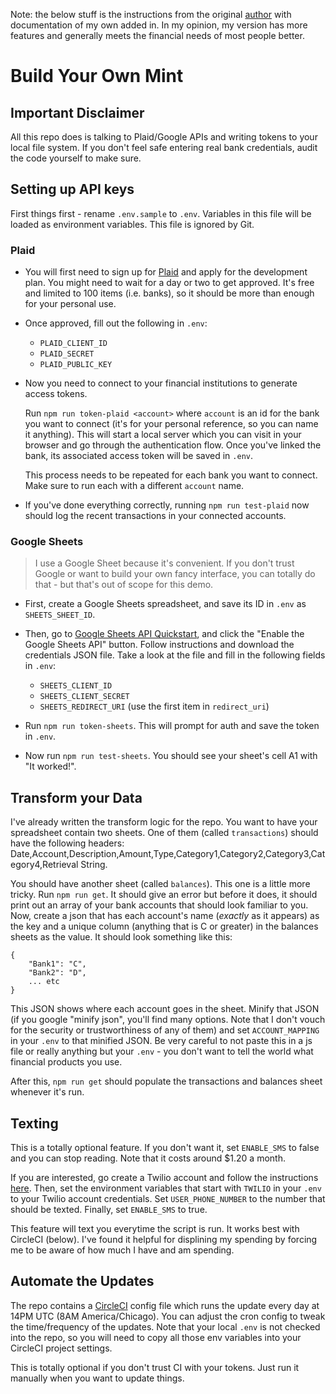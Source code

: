 Note: the below stuff is the instructions from the original [author](https://github.com/yyx990803) with documentation of my own added in. In my opinion, my version has more features and generally meets the financial needs of most people better.

# Build Your Own Mint

## Important Disclaimer

All this repo does is talking to Plaid/Google APIs and writing tokens to your local file system. If you don't feel safe entering real bank credentials, audit the code yourself to make sure.

## Setting up API keys

First things first - rename `.env.sample` to `.env`. Variables in this file will be loaded as environment variables. This file is ignored by Git.

### Plaid

- You will first need to sign up for [Plaid](https://plaid.com/) and apply for the development plan. You might need to wait for a day or two to get approved. It's free and limited to 100 items (i.e. banks), so it should be more than enough for your personal use.

- Once approved, fill out the following in `.env`:

  - `PLAID_CLIENT_ID`
  - `PLAID_SECRET`
  - `PLAID_PUBLIC_KEY`

- Now you need to connect to your financial institutions to generate access tokens.

  Run `npm run token-plaid <account>` where `account` is an id for the bank you want to connect (it's for your personal reference, so you can name it anything). This will start a local server which you can visit in your browser and go through the authentication flow. Once you've linked the bank, its associated access token will be saved in `.env`.

  This process needs to be repeated for each bank you want to connect. Make sure to run each with a different `account` name.

- If you've done everything correctly, running `npm run test-plaid` now should log the recent transactions in your connected accounts.

### Google Sheets

> I use a Google Sheet because it's convenient. If you don't trust Google or want to build your own fancy interface, you can totally do that - but that's out of scope for this demo.

- First, create a Google Sheets spreadsheet, and save its ID in `.env` as `SHEETS_SHEET_ID`.

- Then, go to [Google Sheets API Quickstart](https://developers.google.com/sheets/api/quickstart/nodejs), and click the "Enable the Google Sheets API" button. Follow instructions and download the credentials JSON file. Take a look at the file and fill in the following fields in `.env`:

  - `SHEETS_CLIENT_ID`
  - `SHEETS_CLIENT_SECRET`
  - `SHEETS_REDIRECT_URI` (use the first item in `redirect_uri`)

- Run `npm run token-sheets`. This will prompt for auth and save the token in `.env`.

- Now run `npm run test-sheets`. You should see your sheet's cell A1 with "It worked!".

## Transform your Data

I've already written the transform logic for the repo. You want to have your spreadsheet contain two sheets. One of them (called `transactions`) should have the following headers: Date,Account,Description,Amount,Type,Category1,Category2,Category3,Category4,Retrieval String.

You should have another sheet (called `balances`). This one is a little more tricky. Run `npm run get`. It should give an error but before it does, it should print out an array of your bank accounts that should look familiar to you. Now, create a json that has each account's name (_exactly_ as it appears) as the key and a unique column (anything that is C or greater) in the balances sheets as the value. It should look something like this:

```
{
    "Bank1": "C",
    "Bank2": "D",
    ... etc
}

```

This JSON shows where each account goes in the sheet. Minify that JSON (if you google "minify json", you'll find many options. Note that I don't vouch for the security or trustworthiness of any of them) and set `ACCOUNT_MAPPING` in your `.env` to that minified JSON. Be very careful to not paste this in a js file or really anything but your `.env` - you don't want to tell the world what financial products you use.

After this, `npm run get` should populate the transactions and balances sheet whenever it's run.

## Texting

This is a totally optional feature. If you don't want it, set `ENABLE_SMS` to false and you can stop reading. Note that it costs around \$1.20 a month.

If you are interested, go create a Twilio account and follow the instructions [here](https://www.twilio.com/docs/sms/quickstart/node). Then, set the environment variables that start with `TWILIO` in your `.env` to your Twilio account credentials. Set `USER_PHONE_NUMBER` to the number that should be texted. Finally, set `ENABLE_SMS` to true.

This feature will text you everytime the script is run. It works best with CircleCI (below). I've found it helpful for displining my spending by forcing me to be aware of how much I have and am spending.

## Automate the Updates

The repo contains a [CircleCI](https://circleci.com/) config file which runs the update every day at 14PM UTC (8AM America/Chicago). You can adjust the cron config to tweak the time/frequency of the updates. Note that your local `.env` is not checked into the repo, so you will need to copy all those env variables into your CircleCI project settings.

This is totally optional if you don't trust CI with your tokens. Just run it manually when you want to update things.
